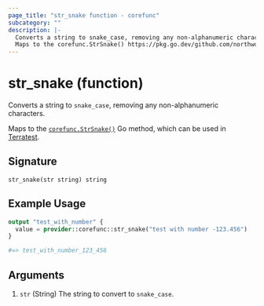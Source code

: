 ```yaml
---
page_title: "str_snake function - corefunc"
subcategory: ""
description: |-
  Converts a string to snake_case, removing any non-alphanumeric characters.
  Maps to the corefunc.StrSnake() https://pkg.go.dev/github.com/northwood-labs/terraform-provider-corefunc/corefunc#StrSnake Go method, which can be used in Terratest https://terratest.gruntwork.io.
---
```


# str_snake (function)

Converts a string to `snake_case`, removing any non-alphanumeric characters.

Maps to the [`corefunc.StrSnake()`](https://pkg.go.dev/github.com/northwood-labs/terraform-provider-corefunc/corefunc#StrSnake) Go method, which can be used in [Terratest](https://terratest.gruntwork.io).

## Signature

<!-- signature generated by tfplugindocs -->
```text
str_snake(str string) string
```

## Example Usage

```terraform
output "test_with_number" {
  value = provider::corefunc::str_snake("test with number -123.456")
}

#=> test_with_number_123_456
```

## Arguments

<!-- arguments generated by tfplugindocs -->
1. `str` (String) The string to convert to `snake_case`.

<!-- Preview the provider docs with the Terraform registry provider docs preview tool: https://registry.terraform.io/tools/doc-preview -->
